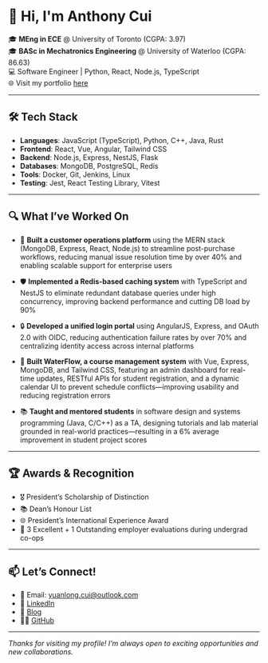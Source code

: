 # 👋 Hi, I'm Anthony Cui

🎓 **MEng in ECE** @ University of Toronto (CGPA: 3.97)  
🎓 **BASc in Mechatronics Engineering** @ University of Waterloo (CGPA: 86.63)  
💻 Software Engineer | Python, React, Node.js, TypeScript  
🌐 Visit my portfolio [here](https://yuanlong-anthony-cui.netlify.app/career/)

---

## 🛠 Tech Stack

- **Languages**: JavaScript (TypeScript), Python, C++, Java, Rust  
- **Frontend**: React, Vue, Angular, Tailwind CSS  
- **Backend**: Node.js, Express, NestJS, Flask  
- **Databases**: MongoDB, PostgreSQL, Redis  
- **Tools**: Docker, Git, Jenkins, Linux  
- **Testing**: Jest, React Testing Library, Vitest  

---

## 🔍 What I’ve Worked On

- 🚀 **Built a customer operations platform** using the MERN stack (MongoDB, Express, React, Node.js) to streamline post-purchase workflows, reducing manual issue resolution time by over 40% and enabling scalable support for enterprise users

- 🛡️ **Implemented a Redis-based caching system** with TypeScript and NestJS to eliminate redundant database queries under high concurrency, improving backend performance and cutting DB load by 90%

- 🔒 **Developed a unified login portal** using AngularJS, Express, and OAuth 2.0 with OIDC, reducing authentication failure rates by over 70% and centralizing identity access across internal platforms

- 📘 **Built WaterFlow, a course management system** with Vue, Express, MongoDB, and Tailwind CSS, featuring an admin dashboard for real-time updates, RESTful APIs for student registration, and a dynamic calendar UI to prevent schedule conflicts—improving usability and reducing registration errors

- 📚 **Taught and mentored students** in software design and systems programming (Java, C/C++) as a TA, designing tutorials and lab material grounded in real-world practices—resulting in a 6% average improvement in student project scores

---

## 🏆 Awards & Recognition

- 🎖️ President’s Scholarship of Distinction  
- 📚 Dean’s Honour List   
- 🌐 President’s International Experience Award  
- 🌟 3 Excellent + 1 Outstanding employer evaluations during undergrad co-ops

---

## 📫 Let’s Connect!

- 📧 Email: yuanlong.cui@outlook.com  
- 🔗 [LinkedIn](https://www.linkedin.com/in/yuanlong-tony-cui)  
- 🧠 [Blog](https://yuanlong-anthony-cui.netlify.app/)  
- 🧑‍💻 [GitHub](https://github.com/Yuanlong-Tony-Cui)

---

_Thanks for visiting my profile! I’m always open to exciting opportunities and new collaborations._
